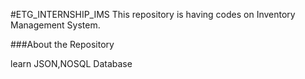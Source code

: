 #ETG_INTERNSHIP_IMS
This repository is having  codes on Inventory Management System.

###About the Repository

learn JSON,NOSQL Database



